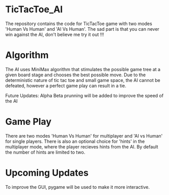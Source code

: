 # TicTacToe_AI
The repository contains the code for TicTacToe game with two modes 'Human Vs Human' and 'AI Vs Human'. The sad part is that you can never win against the AI, don't believe me try it out !!!

# Algorithm
The AI uses MiniMax algorithm that stimulates the possible game tree at a given board stage and chooses the best possible move. Due to the deterministic nature of tic tac toe and small game space, the AI cannot be defeated, however a perfect game play can result in a tie.

Future Updates: Alpha Beta prunning will be added to improve the speed of the AI

# Game Play
There are two modes 'Human Vs Human' for multiplayer and 'AI vs Human' for single players. There is also an optional choice for 'hints' in the multiplayer mode, where the player recieves hints from the AI. By default the number of hints are limited to two.

# Upcoming Updates
To improve the GUI, pygame will be used to make it more interactive.
